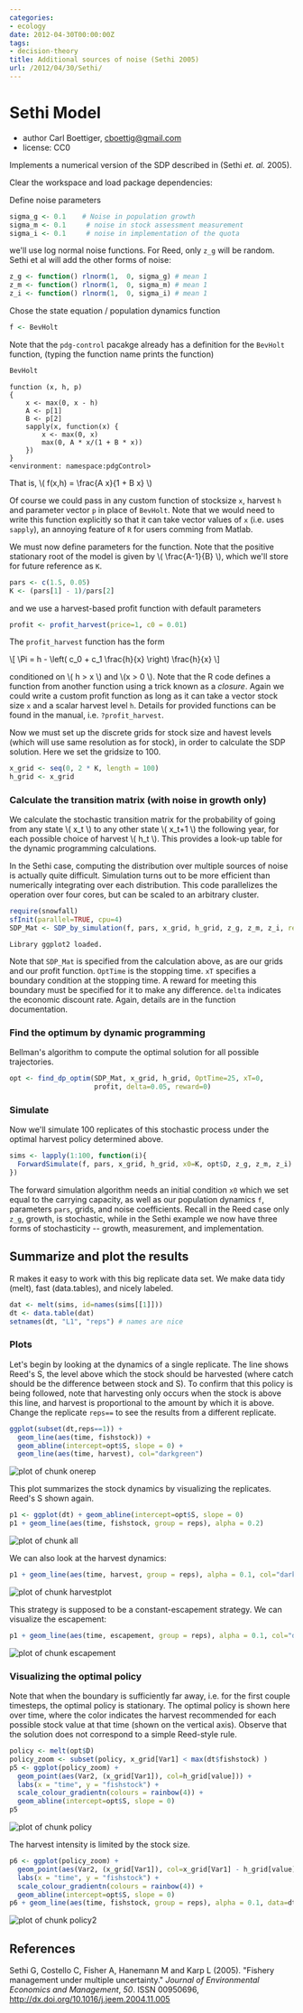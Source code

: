```yaml
---
categories:
- ecology
date: 2012-04-30T00:00:00Z
tags:
- decision-theory
title: Additional sources of noise (Sethi 2005)
url: /2012/04/30/Sethi/
---
```


# Sethi Model
 * author Carl Boettiger, <cboettig@gmail.com>
 * license: CC0

 Implements a numerical version of the SDP described in (Sethi _et. al._ 2005).


Clear the workspace and load package dependencies: 




Define noise parameters 



```r
sigma_g <- 0.1    # Noise in population growth
sigma_m <- 0.1     # noise in stock assessment measurement
sigma_i <- 0.1     # noise in implementation of the quota
```




we'll use log normal noise functions. 
For Reed, only `z_g` will be random.
Sethi et al will add the other forms of noise: 



```r
z_g <- function() rlnorm(1,  0, sigma_g) # mean 1
z_m <- function() rlnorm(1,  0, sigma_m) # mean 1
z_i <- function() rlnorm(1,  0, sigma_i) # mean 1
```





Chose the state equation / population dynamics function



```r
f <- BevHolt
```




Note that the `pdg-control` pacakge already has a definition for the `BevHolt` function, (typing the function name prints the function)



```r
BevHolt
```



```
function (x, h, p) 
{
    x <- max(0, x - h)
    A <- p[1]
    B <- p[2]
    sapply(x, function(x) {
        x <- max(0, x)
        max(0, A * x/(1 + B * x))
    })
}
<environment: namespace:pdgControl>
```




That is, \\( f(x,h) = \frac{A x}{1 + B x} \\)

Of course we could pass in any custom function of stocksize `x`, harvest `h` and parameter vector `p` in place of `BevHolt`.  Note that we would need to write this function explicitly so that it can take vector values of `x` (i.e. uses `sapply`), an annoying feature of `R` for users comming from Matlab.  


We must now define parameters for the function.  Note that the positive stationary root of the model is given by \\( \frac{A-1}{B} \\), which we'll store for future reference as `K`.  



```r
pars <- c(1.5, 0.05)
K <- (pars[1] - 1)/pars[2]
```






and we use a harvest-based profit function with default parameters



```r
profit <- profit_harvest(price=1, c0 = 0.01) 
```




The `profit_harvest` function has the form 

\\[ \Pi = h - \left( c_0  + c_1 \frac{h}{x} \right) \frac{h}{x} \\]

conditioned on \\( h > x \\) and \\(x > 0 \\).  Note that the R code defines a function from another function using a trick known as a _closure_.  Again we could write a custom profit function as long as it can take a vector stock size `x` and a scalar harvest level `h`.  Details for provided functions can be found in the manual, i.e. `?profit_harvest`. 


Now we must set up the discrete grids for stock size and havest levels (which will use same resolution as for stock), in order to calculate the SDP solution.   Here we set the gridsize to 100.  



```r
x_grid <- seq(0, 2 * K, length = 100)  
h_grid <- x_grid  
```





### Calculate the transition matrix (with noise in growth only)      

We calculate the stochastic transition matrix for the probability of going from any state \\( x_t \\) 
to any other state \\( x_t+1 \\) the following year, 
for each possible choice of harvest \\( h_t \\). This provides a look-up table for the dynamic programming calculations.  


In the Sethi case, computing the distribution over multiple sources of noise is actually quite difficult.  Simulation turns out to be more efficient than numerically integrating over each distribution.  This code parallelizes the operation over four cores, but can be scaled to an arbitrary cluster. 



```r
require(snowfall) 
sfInit(parallel=TRUE, cpu=4)
SDP_Mat <- SDP_by_simulation(f, pars, x_grid, h_grid, z_g, z_m, z_i, reps=999)
```



```
Library ggplot2 loaded.
```



Note that `SDP_Mat` is specified from the calculation above, as are our grids and our profit function. `OptTime` is the stopping time.  `xT` specifies a boundary condition at the stopping time. A reward for meeting this boundary must be specified for it to make any difference.  `delta` indicates the economic discount rate. Again, details are in the function documentation.   



### Find the optimum by dynamic programming

Bellman's algorithm to compute the optimal solution for all possible trajectories. 



```r
opt <- find_dp_optim(SDP_Mat, x_grid, h_grid, OptTime=25, xT=0, 
                     profit, delta=0.05, reward=0)
```




### Simulate 

Now we'll simulate 100 replicates of this stochastic process under the optimal harvest policy determined above.



```r
sims <- lapply(1:100, function(i){
  ForwardSimulate(f, pars, x_grid, h_grid, x0=K, opt$D, z_g, z_m, z_i)
})
```




The forward simulation algorithm needs an initial condition `x0` which we set equal to the carrying capacity, as well as our population dynamics `f`, parameters `pars`, grids, and noise coefficients.  Recall in the Reed case only `z_g`, growth, is stochastic, while in the Sethi example we now have three forms of stochasticity -- growth, measurement, and implementation.   


## Summarize and plot the results                                                   

R makes it easy to work with this big replicate data set.  We make data tidy (melt), fast (data.tables), and nicely labeled.



```r
dat <- melt(sims, id=names(sims[[1]]))  
dt <- data.table(dat)
setnames(dt, "L1", "reps") # names are nice
```




### Plots 

Let's begin by looking at the dynamics of a single replicate. The line shows Reed's S, the level above which the stock should be harvested (where catch should be the difference between stock and S).  To confirm that this policy is being followed, note that harvesting only occurs when the stock is above this line, and harvest is proportional to the amount by which it is above.  Change the replicate `reps==` to see the results from a different replicate.  



```r
ggplot(subset(dt,reps==1)) +
  geom_line(aes(time, fishstock)) +
  geom_abline(intercept=opt$S, slope = 0) +
  geom_line(aes(time, harvest), col="darkgreen") 
```

![plot of chunk onerep](http://farm9.staticflickr.com/8007/7130135757_09c23e3e5a_o.png) 



This plot summarizes the stock dynamics by visualizing the replicates. Reed's S shown again.



```r
p1 <- ggplot(dt) + geom_abline(intercept=opt$S, slope = 0) 
p1 + geom_line(aes(time, fishstock, group = reps), alpha = 0.2)
```

![plot of chunk all](http://farm9.staticflickr.com/8148/6984061776_d15e7d073f_o.png) 


We can also look at the harvest dynamics:



```r
p1 + geom_line(aes(time, harvest, group = reps), alpha = 0.1, col="darkgreen")
```

![plot of chunk harvestplot](http://farm8.staticflickr.com/7188/6984052718_6e932cedf8_o.png) 


This strategy is supposed to be a constant-escapement strategy. We can visualize the escapement: 



```r
p1 + geom_line(aes(time, escapement, group = reps), alpha = 0.1, col="darkgrey")
```

![plot of chunk escapement](http://farm8.staticflickr.com/7096/6984052922_b4ab50f14b_o.png) 






### Visualizing the optimal policy

Note that when the boundary is sufficiently far away, i.e. for the first couple timesteps, the optimal policy is stationary.  The optimal policy is shown here over time, where the color indicates the harvest recommended for each possible stock value at that time (shown on the vertical axis). Observe that the solution does not correspond to a simple Reed-style rule.  



```r
policy <- melt(opt$D)
policy_zoom <- subset(policy, x_grid[Var1] < max(dt$fishstock) )
p5 <- ggplot(policy_zoom) + 
  geom_point(aes(Var2, (x_grid[Var1]), col=h_grid[value])) + 
  labs(x = "time", y = "fishstock") +
  scale_colour_gradientn(colours = rainbow(4)) +
  geom_abline(intercept=opt$S, slope = 0) 
p5
```

![plot of chunk policy](http://farm8.staticflickr.com/7198/7130146133_bf7083f9d2_o.png) 


The harvest intensity is limited by the stock size.




```r
p6 <- ggplot(policy_zoom) + 
  geom_point(aes(Var2, (x_grid[Var1]), col=x_grid[Var1] - h_grid[value])) + 
  labs(x = "time", y = "fishstock") +
  scale_colour_gradientn(colours = rainbow(4)) +
  geom_abline(intercept=opt$S, slope = 0) 
p6 + geom_line(aes(time, fishstock, group = reps), alpha = 0.1, data=dt)
```

![plot of chunk policy2](http://farm9.staticflickr.com/8007/6984063036_ea9d9ac47d_o.png) 



## References

Sethi G, Costello C, Fisher A, Hanemann M and Karp L (2005).
"Fishery management under multiple uncertainty." _Journal of
Environmental Economics and Management_, *50*. ISSN 00950696,
http://dx.doi.org/10.1016/j.jeem.2004.11.005

